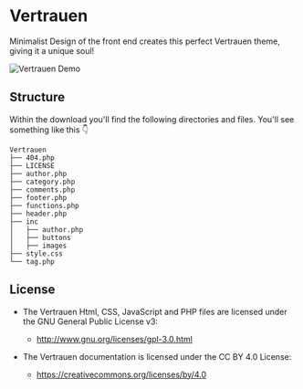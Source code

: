 # Vertrauen

Minimalist Design of the front end creates this perfect Vertrauen theme, giving it a unique soul!

![Vertrauen Demo](https://github.com/NaCoLiu/Vertrauen/blob/master/screenshot.jpg)

## Structure
Within the download you'll find the following directories and files. You'll see something like this :point_down:

```
Vertrauen
├── 404.php
├── LICENSE
├── author.php
├── category.php
├── comments.php
├── footer.php
├── functions.php
├── header.php
├── inc
│   ├── author.php
│   ├── buttons
│   ├── images
├── style.css
└── tag.php
```

## License

- The Vertrauen Html, CSS, JavaScript and PHP files are licensed under the GNU General Public License v3:
  - http://www.gnu.org/licenses/gpl-3.0.html

- The Vertrauen documentation is licensed under the CC BY 4.0 License:
  - https://creativecommons.org/licenses/by/4.0

